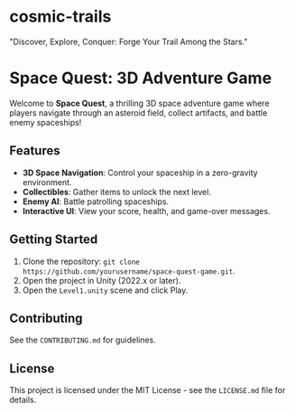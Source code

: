 # cosmic-trails
"Discover, Explore, Conquer: Forge Your Trail Among the Stars."

# Space Quest: 3D Adventure Game

Welcome to **Space Quest**, a thrilling 3D space adventure game where players navigate through an asteroid field, collect artifacts, and battle enemy spaceships!

## Features
- **3D Space Navigation**: Control your spaceship in a zero-gravity environment.
- **Collectibles**: Gather items to unlock the next level.
- **Enemy AI**: Battle patrolling spaceships.
- **Interactive UI**: View your score, health, and game-over messages.

## Getting Started
1. Clone the repository: `git clone https://github.com/yourusername/space-quest-game.git`.
2. Open the project in Unity (2022.x or later).
3. Open the `Level1.unity` scene and click Play.

## Contributing
See the `CONTRIBUTING.md` for guidelines.

## License
This project is licensed under the MIT License - see the `LICENSE.md` file for details.